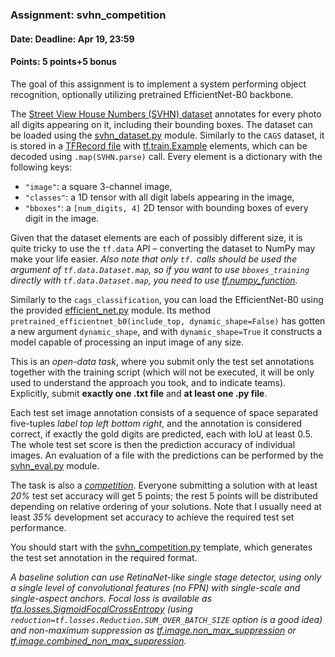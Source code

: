 ### Assignment: svhn_competition
#### Date: Deadline: Apr 19, 23:59
#### Points: 5 points+5 bonus

The goal of this assignment is to implement a system performing object
recognition, optionally utilizing pretrained EfficientNet-B0 backbone.

The [Street View House Numbers (SVHN) dataset](https://ufal.mff.cuni.cz/~straka/courses/npfl114/1920/demos/svhn_train.html)
annotates for every photo all digits appearing on it, including their bounding
boxes. The dataset can be loaded using the [svhn_dataset.py](https://github.com/ufal/npfl114/tree/master/labs/06/svhn_dataset.py)
module. Similarly to the `CAGS` dataset, it is stored in a
[TFRecord file](https://www.tensorflow.org/api_docs/python/tf/data/TFRecordDataset)
with [tf.train.Example](https://www.tensorflow.org/api_docs/python/tf/train/Example)
elements, which can be decoded using `.map(SVHN.parse)` call. Every element
is a dictionary with the following keys:
- `"image"`: a square 3-channel image,
- `"classes"`: a 1D tensor with all digit labels appearing in the image,
- `"bboxes"`: a `[num_digits, 4]` 2D tensor with bounding boxes of every
  digit in the image.

Given that the dataset elements are each of possibly different size, it is
quite tricky to use the `tf.data` API – converting the dataset to NumPy may
make your life easier. _Also note that only `tf.` calls should be used the
argument of `tf.data.Dataset.map`, so if you want to use `bboxes_training` directly
with `tf.data.Dataset.map`, you need to use
[tf.numpy_function](https://www.tensorflow.org/api_docs/python/tf/numpy_function)._

Similarly to the `cags_classification`, you can load the EfficientNet-B0 using the provided
[efficient_net.py](https://github.com/ufal/npfl114/tree/master/labs/06/efficient_net.py)
module. Its method `pretrained_efficientnet_b0(include_top, dynamic_shape=False)` has gotten
a new argument `dynamic_shape`, and with `dynamic_shape=True` it constructs
a model capable of processing an input image of any size.

This is an _open-data task_, where you submit only the test set annotations
together with the training script (which will not be executed, it will be
only used to understand the approach you took, and to indicate teams).
Explicitly, submit **exactly one .txt file** and **at least one .py file**.

Each test set image annotation consists of a sequence of space separated
five-tuples _label top left bottom right_, and the annotation is considered
correct, if exactly the gold digits are predicted, each with IoU at least 0.5.
The whole test set score is then the prediction accuracy of individual images.
An evaluation of a file with the predictions can be performed by the
[svhn_eval.py](https://github.com/ufal/npfl114/tree/master/labs/06/svhn_eval.py)
module.

The task is also a [_competition_](#competitions). Everyone submitting
a solution with at least _20%_ test set accuracy will get 5 points;
the rest 5 points will be distributed depending on relative ordering of your
solutions. Note that I usually need at least _35%_ development set accuracy
to achieve the required test set performance.

You should start with the
[svhn_competition.py](https://github.com/ufal/npfl114/tree/master/labs/06/svhn_competition.py)
template, which generates the test set annotation in the required format.

_A baseline solution can use RetinaNet-like single stage detector,
using only a single level of convolutional features (no FPN)
with single-scale and single-aspect anchors. Focal loss is available
as [tfa.losses.SigmoidFocalCrossEntropy](https://www.tensorflow.org/addons/api_docs/python/tfa/losses/SigmoidFocalCrossEntropy)
(using `reduction=tf.losses.Reduction.SUM_OVER_BATCH_SIZE` option is a good
idea) and non-maximum suppression as
[tf.image.non_max_suppression](https://www.tensorflow.org/api_docs/python/tf/image/non_max_suppression) or
[tf.image.combined_non_max_suppression](https://www.tensorflow.org/api_docs/python/tf/image/combined_non_max_suppression)._

